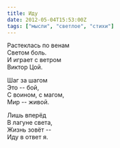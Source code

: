 ```yaml
---
title: Иду
date: 2012-05-04T15:53:00Z
tags: ["мысли", "светлое", "стихи"]
---
```


Растеклась по венам  
Светом боль.  
И играет с ветром  
Виктор Цой.

Шаг за шагом  
Это -- бой,  
С воином, с магом,  
Мир -- живой.

Лишь вперёд  
В лагуне света,  
Жизнь зовёт --  
Иду в ответ я.  
